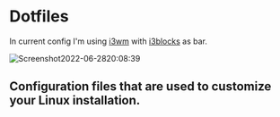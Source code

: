 # Dotfiles

In current config I'm using [i3wm](https://i3wm.org/) with [i3blocks](https://github.com/vivien/i3blocks) as bar.

![Screenshot2022-06-2820:08:39](https://user-images.githubusercontent.com/29902722/176319226-c8ee3ad4-5592-4aab-8761-ee045f94098b.png)

## Configuration files that are used to customize your Linux installation.
